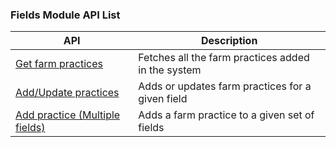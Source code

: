### Fields Module API List

| API                                                  | Description                                        |
| ---------------------------------------------------- | -------------------------------------------------- |
| [Get farm practices](./getPractices.md)              | Fetches all the farm practices added in the system |
| [Add/Update practices](./addupdate.md)               | Adds or updates farm practices for a given field   |
| [Add practice (Multiple fields)](./addtomultiple.md) | Adds a farm practice to a given set of fields      |
